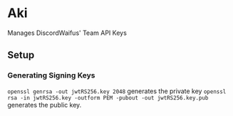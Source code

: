 # Aki

Manages DiscordWaifus' Team API Keys

## Setup

### Generating Signing Keys

`openssl genrsa -out jwtRS256.key 2048` generates the private key
`openssl rsa -in jwtRS256.key -outform PEM -pubout -out jwtRS256.key.pub` generates the public key.
